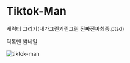 # Tiktok-Man
캐릭터 그리기(내가그린기린그림 진짜진짜최종.ptsd)

틱톡맨 썸네일


![tiktok-man](https://github.com/oqoqoh/Tiktok-Man/assets/87490781/ddcfe405-aa66-4089-b32a-52c62d323ed4)
